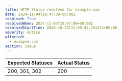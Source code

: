 ```yaml
---
title: HTTP Status resolved for example.com
date: 2024-11-04T16:47:09+00:00Z
resolved: True
resolvedWhen: 2024-11-04T16:47:09+00:00Z
resolvedStartTime: 2024-10-25T21:09:43.191474+00:00
severity: notice
affected:
  - example.com
section: issue
---
```


| Expected Statuses | Actual Status  |
|-------------------|----------------|
| 200, 301, 302 | 200 |
